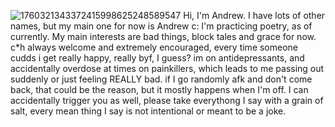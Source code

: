 
![1760321343372415998625248589547](https://github.com/user-attachments/assets/8a7b42e0-5e55-4707-8ab6-6a2e1a4c063c)
Hi, I'm Andrew. 
I have lots of other names, but my main one for now is Andrew c:
I'm practicing poetry, as of currently. 
My main interests are bad things, block tales and grace for now. 
c*h always welcome and extremely encouraged, every time someone cudds i get really happy, really 
byf, I guess? im on antidepressants, and accidentally overdose at times on painkillers, which leads to me passing out suddenly or just feeling REALLY bad. if I go randomly afk and don't come back, that could be the reason, but it mostly happens when I'm off. I can accidentally trigger you as well, please take everythong I say with a grain of salt, every mean thing I say is not intentional or meant to be a joke. 
